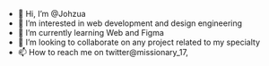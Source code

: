 - 👋 Hi, I’m @Johzua
- 👀 I’m interested in web development and design engineering
- 🌱 I’m currently learning Web and Figma
- 💞️ I’m looking to collaborate on any project related to my specialty 
- 📫 How to reach me on twitter@missionary_17, 

<!---
Johzua/Johzua is a ✨ special ✨ repository because its `README.md` (this file) appears on your GitHub profile.
You can click the Preview link to take a look at your changes.
--->
